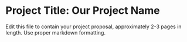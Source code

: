 # Project Title: Our Project Name

Edit this file to contain your project proposal, approximately 2-3 pages in length. Use proper markdown formatting.
